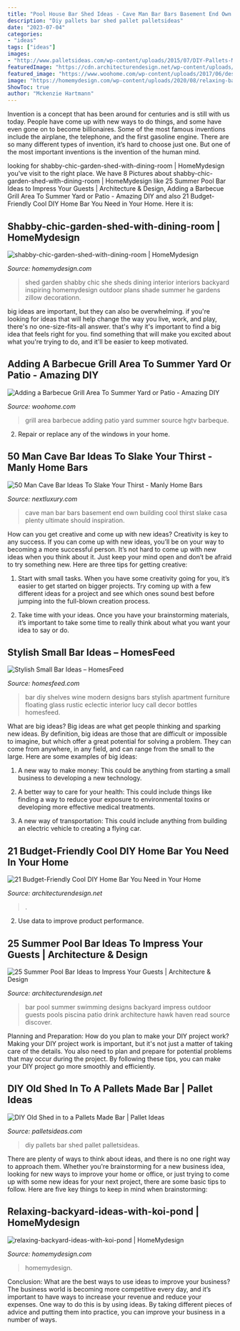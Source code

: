 ```yaml
---
title: "Pool House Bar Shed Ideas - Cave Man Bar Bars Basement End Own Building Cool Thirst Slake Casa Plenty Ultimate Should Inspiration"
description: "Diy pallets bar shed pallet palletsideas"
date: "2023-07-04"
categories:
- "ideas"
tags: ["ideas"]
images:
- "http://www.palletsideas.com/wp-content/uploads/2015/07/DIY-Pallets-Made-Bar-1.jpg"
featuredImage: "https://cdn.architecturendesign.net/wp-content/uploads/2015/04/AD-DIY-Home-Bar-21.jpg"
featured_image: "https://www.woohome.com/wp-content/uploads/2017/06/design-an-outdoor-barbeque-grill-area-20.jpg"
image: "https://homemydesign.com/wp-content/uploads/2020/08/relaxing-backyard-ideas-with-koi-pond.jpg"
ShowToc: true
author: "Mckenzie Hartmann"
---
```



Invention is a concept that has been around for centuries and is still with us today. People have come up with new ways to do things, and some have even gone on to become billionaires. Some of the most famous inventions include the airplane, the telephone, and the first gasoline engine. There are so many different types of invention, it’s hard to choose just one. But one of the most important inventions is the invention of the human mind.

	

		
looking for shabby-chic-garden-shed-with-dining-room | HomeMydesign you've visit to the right place. We have 8 Pictures about shabby-chic-garden-shed-with-dining-room | HomeMydesign like 25 Summer Pool Bar Ideas to Impress Your Guests | Architecture &amp; Design, Adding a Barbecue Grill Area To Summer Yard or Patio - Amazing DIY and also 21 Budget-Friendly Cool DIY Home Bar You Need in Your Home. Here it is:
		
    
## Shabby-chic-garden-shed-with-dining-room | HomeMydesign

<img loading=lazy src="https://homemydesign.com/wp-content/uploads/2018/08/shabby-chic-garden-shed-with-dining-room.jpg" onerror="this.onerror=null;this.src='https://tse1.mm.bing.net/th?id=OIP.BQL_KicAsAZoAb7dt9XUAwHaHa&amp;pid=15.1';" alt="shabby-chic-garden-shed-with-dining-room | HomeMydesign">

_Source: homemydesign.com_

>shed garden shabby chic she sheds dining interior interiors backyard inspiring homemydesign outdoor plans shade summer he gardens zillow decorationn. 

	

big ideas are important, but they can also be overwhelming. if you're looking for ideas that will help change the way you live, work, and play, there's no one-size-fits-all answer. that's why it's important to find a big idea that feels right for you. find something that will make you excited about what you're trying to do, and it'll be easier to keep motivated.

    
## Adding A Barbecue Grill Area To Summer Yard Or Patio - Amazing DIY

<img loading=lazy src="https://www.woohome.com/wp-content/uploads/2017/06/design-an-outdoor-barbeque-grill-area-20.jpg" onerror="this.onerror=null;this.src='https://tse1.mm.bing.net/th?id=OIP.WVIRn3G_L7wUquOnK3PyJgHaFj&amp;pid=15.1';" alt="Adding a Barbecue Grill Area To Summer Yard or Patio - Amazing DIY">

_Source: woohome.com_

>grill area barbecue adding patio yard summer source hgtv barbeque. 

	

2. Repair or replace any of the windows in your home.

    
## 50 Man Cave Bar Ideas To Slake Your Thirst - Manly Home Bars

<img loading=lazy src="http://nextluxury.com/wp-content/uploads/man-cave-bars-for-a-mans-home.jpg" onerror="this.onerror=null;this.src='https://tse1.mm.bing.net/th?id=OIP.X5qtlRPq7CjijYBsDswmdwAAAA&amp;pid=15.1';" alt="50 Man Cave Bar Ideas To Slake Your Thirst - Manly Home Bars">

_Source: nextluxury.com_

>cave man bar bars basement end own building cool thirst slake casa plenty ultimate should inspiration. 

	

How can you get creative and come up with new ideas?
Creativity is key to any success. If you can come up with new ideas, you’ll be on your way to becoming a more successful person. It’s not hard to come up with new ideas when you think about it. Just keep your mind open and don’t be afraid to try something new. Here are three tips for getting creative:
1. Start with small tasks. When you have some creativity going for you, it’s easier to get started on bigger projects. Try coming up with a few different ideas for a project and see which ones sound best before jumping into the full-blown creation process.

2. Take time with your ideas. Once you have your brainstorming materials, it’s important to take some time to really think about what you want your idea to say or do.

    
## Stylish Small Bar Ideas – HomesFeed

<img loading=lazy src="https://homesfeed.com/wp-content/uploads/2015/08/small-wine-bar-design-in-rustic-style-a-chair-some-wine-bottles-two-floating-shelves-for-displaying-wine-bottles-.jpg" onerror="this.onerror=null;this.src='https://tse1.mm.bing.net/th?id=OIP.yWdutO_a1T8TdAYB3vVAhgHaFz&amp;pid=15.1';" alt="Stylish Small Bar Ideas – HomesFeed">

_Source: homesfeed.com_

>bar diy shelves wine modern designs bars stylish apartment furniture floating glass rustic eclectic interior lucy call decor bottles homesfeed. 

	

What are big ideas?
Big ideas are what get people thinking and sparking new ideas. By definition, big ideas are those that are difficult or impossible to imagine, but which offer a great potential for solving a problem. They can come from anywhere, in any field, and can range from the small to the large. Here are some examples of big ideas:
1. A new way to make money: This could be anything from starting a small business to developing a new technology.

2. A better way to care for your health: This could include things like finding a way to reduce your exposure to environmental toxins or developing more effective medical treatments.

3. A new way of transportation: This could include anything from building an electric vehicle to creating a flying car.


    
## 21 Budget-Friendly Cool DIY Home Bar You Need In Your Home

<img loading=lazy src="https://cdn.architecturendesign.net/wp-content/uploads/2015/04/AD-DIY-Home-Bar-21.jpg" onerror="this.onerror=null;this.src='https://tse2.mm.bing.net/th?id=OIP.XwpHCRQO3F6vSTV4U4J0eQHaJ4&amp;pid=15.1';" alt="21 Budget-Friendly Cool DIY Home Bar You Need in Your Home">

_Source: architecturendesign.net_

>. 

	

2. Use data to improve product performance.

    
## 25 Summer Pool Bar Ideas To Impress Your Guests | Architecture &amp; Design

<img loading=lazy src="http://cdn.architecturendesign.net/wp-content/uploads/2014/09/Summer-Pool-Bar-Ideas-11.jpg" onerror="this.onerror=null;this.src='https://tse3.mm.bing.net/th?id=OIP.XjnKTNPHFo9kHbd3bDGQCQHaFj&amp;pid=15.1';" alt="25 Summer Pool Bar Ideas to Impress Your Guests | Architecture &amp; Design">

_Source: architecturendesign.net_

>bar pool summer swimming designs backyard impress outdoor guests pools piscina patio drink architecture hawk haven read source discover. 

	

Planning and Preparation: How do you plan to make your DIY project work?
Making your DIY project work is important, but it's not just a matter of taking care of the details. You also need to plan and prepare for potential problems that may occur during the project. By following these tips, you can make your DIY project go more smoothly and efficiently.

    
## DIY Old Shed In To A Pallets Made Bar | Pallet Ideas

<img loading=lazy src="http://www.palletsideas.com/wp-content/uploads/2015/07/DIY-Pallets-Made-Bar-1.jpg" onerror="this.onerror=null;this.src='https://tse4.mm.bing.net/th?id=OIP.mCVFXY3eq3z5fnmfdI1spQHaJ4&amp;pid=15.1';" alt="DIY Old Shed in to a Pallets Made Bar | Pallet Ideas">

_Source: palletsideas.com_

>diy pallets bar shed pallet palletsideas. 

	

There are plenty of ways to think about ideas, and there is no one right way to approach them. Whether you're brainstorming for a new business idea, looking for new ways to improve your home or office, or just trying to come up with some new ideas for your next project, there are some basic tips to follow. Here are five key things to keep in mind when brainstorming: 

    
## Relaxing-backyard-ideas-with-koi-pond | HomeMydesign

<img loading=lazy src="https://homemydesign.com/wp-content/uploads/2020/08/relaxing-backyard-ideas-with-koi-pond.jpg" onerror="this.onerror=null;this.src='https://tse1.mm.bing.net/th?id=OIP.cIGf7jOUY_esI4w9YJIY_QHaLH&amp;pid=15.1';" alt="relaxing-backyard-ideas-with-koi-pond | HomeMydesign">

_Source: homemydesign.com_

>homemydesign. 

	

Conclusion: What are the best ways to use ideas to improve your business?
The business world is becoming more competitive every day, and it’s important to have ways to increase your revenue and reduce your expenses. One way to do this is by using ideas. By taking different pieces of advice and putting them into practice, you can improve your business in a number of ways.

